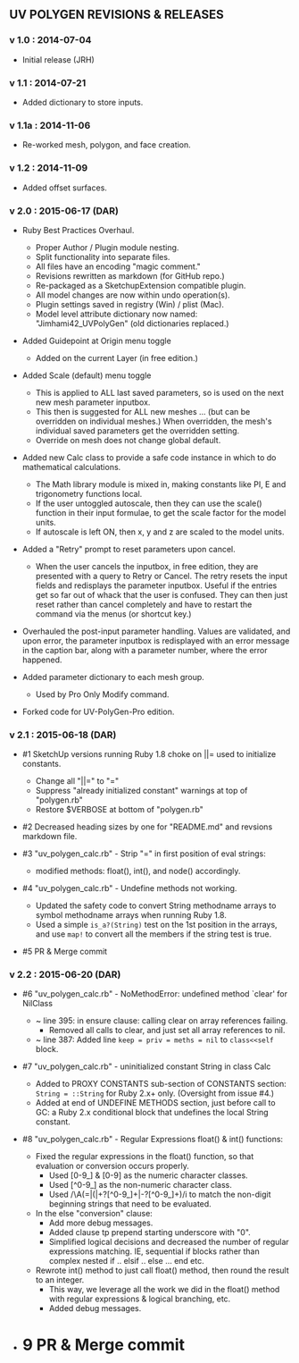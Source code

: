 
## UV POLYGEN REVISIONS & RELEASES

###  v 1.0  :  2014-07-04

- Initial release (JRH)


###  v 1.1  :  2014-07-21

- Added dictionary to store inputs.


###  v 1.1a :  2014-11-06

- Re-worked mesh, polygon, and face creation.


###  v 1.2  :  2014-11-09

- Added offset surfaces.


###  v 2.0  :  2015-06-17 (DAR)

- Ruby Best Practices Overhaul.
  - Proper Author / Plugin module nesting.
  - Split functionality into separate files.
  - All files have an encoding "magic comment."
  - Revisions rewritten as markdown (for GitHub repo.)
  - Re-packaged as a SketchupExtension compatible plugin.
  - All model changes are now within undo operation(s).
  - Plugin settings saved in registry (Win) / plist (Mac).
  - Model level attribute dictionary now named:
      "Jimhami42_UVPolyGen" (old dictionaries replaced.)

- Added Guidepoint at Origin menu toggle
  - Added on the current Layer (in free edition.)

- Added Scale (default) menu toggle
  - This is applied to ALL last saved parameters,
    so is used on the next new mesh parameter inputbox.
  - This then is suggested for ALL new meshes ...
      (but can be overridden on individual meshes.)
      When overridden, the mesh's individual saved
      parameters get the overridden setting.
  - Override on mesh does not change global default.
 
- Added new Calc class to provide a safe code instance in
  which to do mathematical calculations. 
  - The Math library module is mixed in, making constants
    like PI, E and trigonometry functions local.
  - If the user untoggled autoscale, then they can use the
    scale() function in their input formulae, to get the
	scale factor for the model units.
  - If autoscale is left ON, then x, y and z are scaled
    to the model units.
  
- Added a "Retry" prompt to reset parameters upon cancel.
  - When the user cancels the inputbox, in free edition,
    they are presented with a query to Retry or Cancel.
	The retry resets the input fields and redisplays the
	parameter inputbox. Useful if the entries get so far
	out of whack that the user is confused. They can then
	just reset rather than cancel completely and have to
	restart the command via the menus (or shortcut key.)

- Overhauled the post-input parameter handling. Values
  are validated, and upon error, the parameter inputbox
  is redisplayed with an error message in the caption bar,
  along with a parameter number, where the error happened.
  
- Added parameter dictionary to each mesh group.
  - Used by Pro Only Modify command.
	
* Forked code for UV-PolyGen-Pro edition.


###  v 2.1  :  2015-06-18 (DAR)

- #1 SketchUp versions running Ruby 1.8 choke on ||= used to initialize constants.
  - Change all "||=" to "="
  - Suppress "already initialized constant" warnings at top of "polygen.rb"
  - Restore $VERBOSE at bottom  of "polygen.rb"

- #2 Decreased heading sizes by one for "README.md" and revsions markdown file.

- #3 "uv_polygen_calc.rb" - Strip "=" in first position of eval strings:
  - modified methods: float(), int(), and node() accordingly.

- #4 "uv_polygen_calc.rb" - Undefine methods not working.
  - Updated the safety code to convert String methodname arrays to symbol
    methodname arrays when running Ruby 1.8.
  - Used a simple `is_a?(String)` test on the 1st position in the arrays,
    and use `map!` to convert all the members if the string test is true.

- #5 PR & Merge commit


###  v 2.2  :  2015-06-20 (DAR)

- #6 "uv_polygen_calc.rb" - NoMethodError: undefined method `clear' for NilClass
  - ~ line 395: in ensure clause: calling clear on array references failing. 
    - Removed all calls to clear, and just set all array references to nil.
  - ~ line 387: Added line `keep = priv = meths = nil` to `class<<self` block.

- #7 "uv_polygen_calc.rb" - uninitialized constant String in class Calc
  - Added to PROXY CONSTANTS sub-section of CONSTANTS section:
    `String = ::String` for Ruby 2.x+ only. (Oversight from issue #4.)
  - Added at end of UNDEFINE METHODS section, just before call to GC:
    a Ruby 2.x conditional block that undefines the local String constant.

- #8 "uv_polygen_calc.rb" - Regular Expressions float() & int() functions:
  - Fixed the regular expressions in the float() function, so that evaluation
    or conversion occurs properly.
    - Used [0-9_] & [0-9] as the numeric character classes.
    - Used [^0-9_] as the non-numeric character class.
    - Used /\A(\=|\(|\+?[^0-9_]+|\-?[^0-9_]+)/i to match the non-digit
      beginning strings that need to be evaluated.
  - In the else "conversion" clause:
    - Add more debug messages.
	- Added clause tp prepend starting underscore with "0".
	- Simplified logical decisions and decreased the number of regular
      expressions matching. IE, sequential if blocks rather than complex
	  nested if .. elsif .. else ... end etc.
  - Rewrote int() method to just call float() method, then round the result
    to an integer.
    - This way, we leverage all the work we did in the float() method with
      regular expressions & logical branching, etc.
    - Added debug messages.

- # 9 PR & Merge commit

